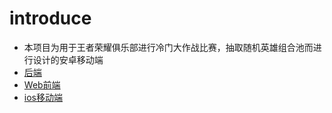 # introduce
- 本项目为用于王者荣耀俱乐部进行冷门大作战比赛，抽取随机英雄组合池而进行设计的安卓移动端
- [后端](https://github.com/weiraneve/hok-lottery)
- [Web前端](https://github.com/weiraneve/hok-front)
- [ios移动端](https://github.com/weiraneve/hok-lottery-ios)
